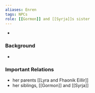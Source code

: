 ```yaml
---
aliases: Enren
tags: NPCs
role: [[Gormon]] and [[Syrja]]s sister
---
```


-  

### Background
-  

### Important Relations
-  her parents [[Lyra and Fhaonik Eillir]]
- her siblings, [[Gormon]] and [[Syrja]]